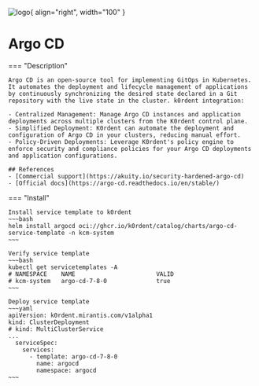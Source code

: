 ![logo](https://argo-cd.readthedocs.io/en/stable/assets/logo.png){ align="right", width="100" }
# Argo CD

=== "Description"

    Argo CD is an open-source tool for implementing GitOps in Kubernetes. It automates the deployment and lifecycle management of applications by continuously synchronizing the desired state declared in a Git repository with the live state in the cluster. k0rdent integration:

    - Centralized Management: Manage Argo CD instances and application deployments across multiple clusters from the K0rdent control plane. 
    - Simplified Deployment: K0rdent can automate the deployment and configuration of Argo CD in your clusters, reducing manual effort.
    - Policy-Driven Deployments: Leverage K0rdent's policy engine to enforce security and compliance policies for your Argo CD deployments and application configurations.

    ## References
    - [Commercial support](https://akuity.io/security-hardened-argo-cd)
    - [Official docs](https://argo-cd.readthedocs.io/en/stable/)

=== "Install"

    Install service template to k0rdent
    ~~~bash
    helm install argocd oci://ghcr.io/k0rdent/catalog/charts/argo-cd-service-template -n kcm-system
    ~~~

    Verify service template
    ~~~bash
    kubectl get servicetemplates -A
    # NAMESPACE    NAME                       VALID
    # kcm-system   argo-cd-7-8-0              true
    ~~~

    Deploy service template
    ~~~yaml
    apiVersion: k0rdent.mirantis.com/v1alpha1
    kind: ClusterDeployment
    # kind: MultiClusterService
    ...
      serviceSpec:
        services:
          - template: argo-cd-7-8-0
            name: argocd
            namespace: argocd
    ~~~
